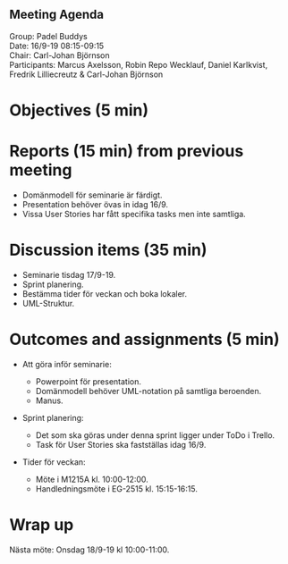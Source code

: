 ## Meeting Agenda
Group: Padel Buddys  
Date: 16/9-19 08:15-09:15  
Chair: Carl-Johan Björnson  
Participants: Marcus Axelsson, Robin Repo Wecklauf, Daniel Karlkvist, Fredrik Lilliecreutz & Carl-Johan Björnson

# Objectives (5 min)


# Reports (15 min) from previous meeting

- Domänmodell för seminarie är färdigt. 
- Presentation behöver övas in idag 16/9.
- Vissa User Stories har fått specifika tasks men inte samtliga.

# Discussion items (35 min)

- Seminarie tisdag 17/9-19.
- Sprint planering.
- Bestämma tider för veckan och boka lokaler.
- UML-Struktur.

# Outcomes and assignments (5 min)

- Att göra inför seminarie:
  - Powerpoint för presentation. 
  - Domänmodell behöver UML-notation på samtliga beroenden. 
  - Manus. 
  
- Sprint planering:
  - Det som ska göras under denna sprint ligger under ToDo i Trello.
  - Task för User Stories ska fastställas idag 16/9. 
  
- Tider för veckan:
  - Möte i M1215A kl. 10:00-12:00.
  - Handledningsmöte i EG-2515 kl. 15:15-16:15.
  
# Wrap up
Nästa möte: Onsdag 18/9-19 kl 10:00-11:00.
